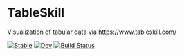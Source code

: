 # TableSkill

Visualization of tabular data via https://www.tableskill.com/

[![Stable](https://img.shields.io/badge/docs-stable-blue.svg)](https://klwlevy.github.io/TableSkill.jl/stable/)
[![Dev](https://img.shields.io/badge/docs-dev-blue.svg)](https://klwlevy.github.io/TableSkill.jl/dev/)
[![Build Status](https://github.com/klwlevy/TableSkill.jl/actions/workflows/ci.yml/badge.svg?branch=master)](https://github.com/klwlevy/TableSkill.jl/actions/workflows/ci.yml?query=branch%3Amaster)